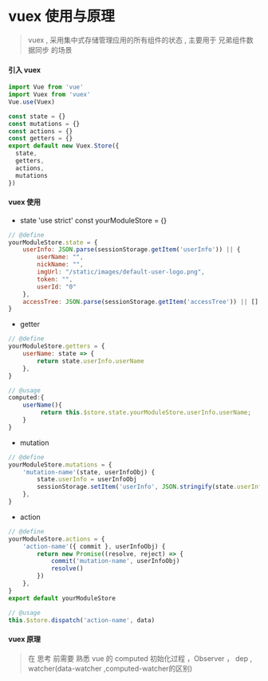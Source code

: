 # vuex 使用与原理

> vuex , 采用集中式存储管理应用的所有组件的状态 , 主要用于 兄弟组件数据同步 的场景

#### 引入  vuex

```js
import Vue from 'vue'
import Vuex from 'vuex'
Vue.use(Vuex)
```

```js
const state = {}
const mutations = {}
const actions = {}
const getters = {}
export default new Vuex.Store({
  state,
  getters,
  actions,
  mutations
})
```

#### vuex 使用

+ state
'use strict'
const yourModuleStore = {}

```js
// @define
yourModuleStore.state = {
    userInfo: JSON.parse(sessionStorage.getItem('userInfo')) || {
        userName: "",
        nickName: "",
        imgUrl: "/static/images/default-user-logo.png",
        token: "",
        userId: "0"
    },
    accessTree: JSON.parse(sessionStorage.getItem('accessTree')) || []
}

```

+ getter

```js
// @define
yourModuleStore.getters = {
    userName: state => {
        return state.userInfo.userName
    },
}

// @usage
computed:{
    userName(){
         return this.$store.state.yourModuleStore.userInfo.userName;
    }
}

```


+ mutation

```js
// @define
yourModuleStore.mutations = {
    'mutation-name'(state, userInfoObj) {
        state.userInfo = userInfoObj
        sessionStorage.setItem('userInfo', JSON.stringify(state.userInfo))
    },
}
```

+ action

```js
// @define
yourModuleStore.actions = {
    'action-name'({ commit }, userInfoObj) {
        return new Promise((resolve, reject) => {
            commit('mutation-name', userInfoObj)
            resolve()
        })
    },
}
export default yourModuleStore

// @usage
this.$store.dispatch('action-name', data)


```

#### vuex 原理

> 在 思考 前需要 熟悉 vue 的 computed 初始化过程 ，Observer ， dep , watcher(data-watcher ,computed-watcher的区别)